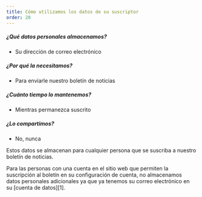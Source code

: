 ```yaml
---
title: Cómo utilizamos los datos de su suscriptor
order: 20
---
```


##### ¿Qué datos personales almacenamos?

-   Su dirección de correo electrónico

##### ¿Por qué la necesitamos?

-   Para enviarle nuestro boletín de noticias

##### ¿Cuánto tiempo lo mantenemos?

-   Mientras permanezca suscrito

##### ¿Lo compartimos?

-   No, nunca

<Note> 

Estos datos se almacenan para cualquier persona que se suscriba a nuestro boletín de noticias.

Para las personas con una cuenta en el sitio web que permiten la suscripción al boletín en su configuración de cuenta, no almacenamos datos personales adicionales ya que ya tenemos su correo electrónico en su \[cuenta de datos]\[1].

</Note>
